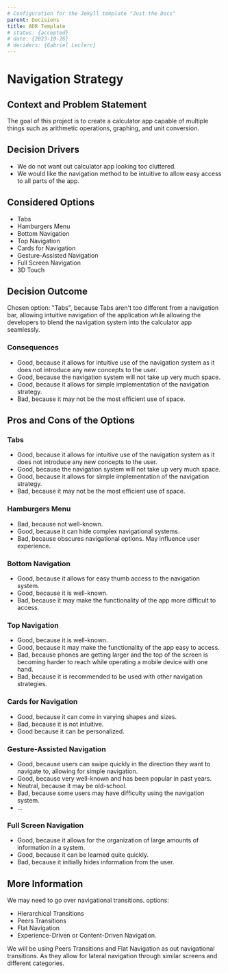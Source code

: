 ```yaml
---
# Configuration for the Jekyll template "Just the Docs"
parent: Decisions
title: ADR Template
# status: {accepted}
# date: {2023-10-26}
# deciders: {Gabriel Leclerc}
---
```


# Navigation Strategy

## Context and Problem Statement

The goal of this project is to create a calculator app capable of multiple things such as arithmetic operations, graphing, and unit conversion.

## Decision Drivers

- We do not want out calculator app looking too cluttered.
- We would like the navigation method to be intuitive to allow easy access to all parts of the app.

## Considered Options

- Tabs
- Hamburgers Menu
- Bottom Navigation
- Top Navigation
- Cards for Navigation
- Gesture-Assisted Navigation
- Full Screen Navigation
- 3D Touch

## Decision Outcome

Chosen option: "Tabs", because Tabs aren't too different from a navigation bar, allowing intuitive navigation of the application while allowing the developers to blend the navigation system into the calculator app seamlessly.

### Consequences

- Good, because it allows for intuitive use of the navigation system as it does not introduce any new concepts to the user.
- Good, because the navigation system will not take up very much space.
- Good, because it allows for simple implementation of the navigation strategy.
- Bad, because it may not be the most efficient use of space.

## Pros and Cons of the Options

### Tabs

- Good, because it allows for intuitive use of the navigation system as it does not introduce any new concepts to the user.
- Good, because the navigation system will not take up very much space.
- Good, because it allows for simple implementation of the navigation strategy.
- Bad, because it may not be the most efficient use of space.

### Hamburgers Menu

- Bad, because not well-known.
- Good, because it can hide complex navigational systems.
- Bad, because obscures navigational options. May influence user experience.

### Bottom Navigation

- Good, because it allows for easy thumb access to the navigation system.
- Good, because it is well-known.
- Bad, because it may make the functionality of the app more difficult to access.

### Top Navigation

- Good, because it is well-known.
- Good, because it may make the functionality of the app easy to access.
- Bad, because phones are getting larger and the top of the screen is becoming harder to reach while operating a mobile device with one hand.
- Bad, because it is recommended to be used with other navigation strategies.

### Cards for Navigation

- Good, because it can come in varying shapes and sizes.
- Bad, because it is not intuitive.
- Good because it can be personalized.

### Gesture-Assisted Navigation

- Good, because users can swipe quickly in the direction they want to navigate to, allowing for simple navigation.
- Good, because very well-known and has been popular in past years.
- Neutral, because it may be old-school.
- Bad, because some users may have difficulty using the navigation system.
- …

### Full Screen Navigation

- Good, because it allows for the organization of large amounts of information in a system.
- Good, because it can be learned quite quickly.
- Bad, because it initially hides information from the user.

## More Information

We may need to go over navigational transitions.
options:

- Hierarchical Transitions
- Peers Transitions
- Flat Navigation
- Experience-Driven or Content-Driven Navigation.

We will be using Peers Transitions and Flat Navigation as out navigational transitions. As they allow for lateral navigation through similar screens and different categories.
